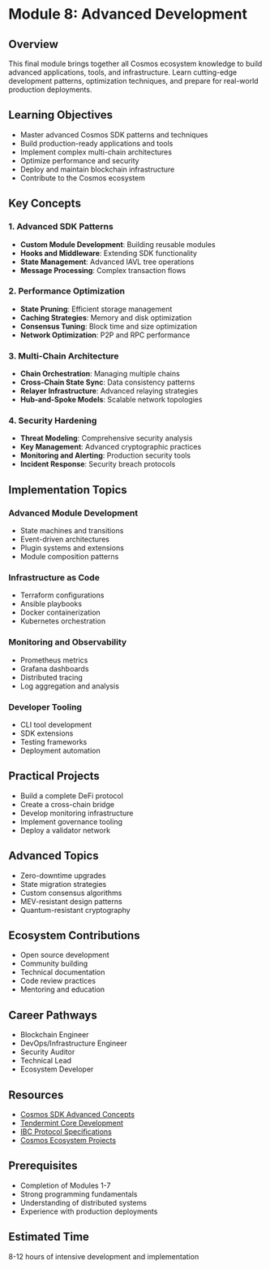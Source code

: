 # Module 8: Advanced Development

## Overview
This final module brings together all Cosmos ecosystem knowledge to build advanced applications, tools, and infrastructure. Learn cutting-edge development patterns, optimization techniques, and prepare for real-world production deployments.

## Learning Objectives
- Master advanced Cosmos SDK patterns and techniques
- Build production-ready applications and tools
- Implement complex multi-chain architectures
- Optimize performance and security
- Deploy and maintain blockchain infrastructure
- Contribute to the Cosmos ecosystem

## Key Concepts

### 1. Advanced SDK Patterns
- **Custom Module Development**: Building reusable modules
- **Hooks and Middleware**: Extending SDK functionality
- **State Management**: Advanced IAVL tree operations
- **Message Processing**: Complex transaction flows

### 2. Performance Optimization
- **State Pruning**: Efficient storage management
- **Caching Strategies**: Memory and disk optimization
- **Consensus Tuning**: Block time and size optimization
- **Network Optimization**: P2P and RPC performance

### 3. Multi-Chain Architecture
- **Chain Orchestration**: Managing multiple chains
- **Cross-Chain State Sync**: Data consistency patterns
- **Relayer Infrastructure**: Advanced relaying strategies
- **Hub-and-Spoke Models**: Scalable network topologies

### 4. Security Hardening
- **Threat Modeling**: Comprehensive security analysis
- **Key Management**: Advanced cryptographic practices
- **Monitoring and Alerting**: Production security tools
- **Incident Response**: Security breach protocols

## Implementation Topics

### Advanced Module Development
- State machines and transitions
- Event-driven architectures
- Plugin systems and extensions
- Module composition patterns

### Infrastructure as Code
- Terraform configurations
- Ansible playbooks
- Docker containerization
- Kubernetes orchestration

### Monitoring and Observability
- Prometheus metrics
- Grafana dashboards
- Distributed tracing
- Log aggregation and analysis

### Developer Tooling
- CLI tool development
- SDK extensions
- Testing frameworks
- Deployment automation

## Practical Projects
- Build a complete DeFi protocol
- Create a cross-chain bridge
- Develop monitoring infrastructure
- Implement governance tooling
- Deploy a validator network

## Advanced Topics
- Zero-downtime upgrades
- State migration strategies
- Custom consensus algorithms
- MEV-resistant design patterns
- Quantum-resistant cryptography

## Ecosystem Contributions
- Open source development
- Community building
- Technical documentation
- Code review practices
- Mentoring and education

## Career Pathways
- Blockchain Engineer
- DevOps/Infrastructure Engineer
- Security Auditor
- Technical Lead
- Ecosystem Developer

## Resources
- [Cosmos SDK Advanced Concepts](https://docs.cosmos.network/main/building-modules/intro)
- [Tendermint Core Development](https://docs.tendermint.com/)
- [IBC Protocol Specifications](https://github.com/cosmos/ibc)
- [Cosmos Ecosystem Projects](https://cosmos.network/ecosystem/apps)

## Prerequisites
- Completion of Modules 1-7
- Strong programming fundamentals
- Understanding of distributed systems
- Experience with production deployments

## Estimated Time
8-12 hours of intensive development and implementation
